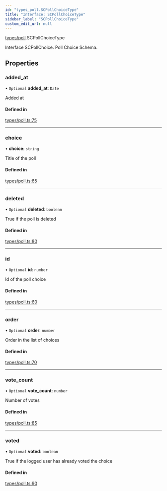 ```yaml
---
id: "types_poll.SCPollChoiceType"
title: "Interface: SCPollChoiceType"
sidebar_label: "SCPollChoiceType"
custom_edit_url: null
---
```


[types/poll](../modules/types_poll.md).SCPollChoiceType

Interface SCPollChoice.
Poll Choice Schema.

## Properties

### added\_at

• `Optional` **added\_at**: `Date`

Added at

#### Defined in

[types/poll.ts:75](https://github.com/selfcommunity/community-ui/blob/1eb776a/packages/sc-core/src/types/poll.ts#L75)

___

### choice

• **choice**: `string`

Title of the poll

#### Defined in

[types/poll.ts:65](https://github.com/selfcommunity/community-ui/blob/1eb776a/packages/sc-core/src/types/poll.ts#L65)

___

### deleted

• `Optional` **deleted**: `boolean`

True if the poll is deleted

#### Defined in

[types/poll.ts:80](https://github.com/selfcommunity/community-ui/blob/1eb776a/packages/sc-core/src/types/poll.ts#L80)

___

### id

• `Optional` **id**: `number`

Id of the poll choice

#### Defined in

[types/poll.ts:60](https://github.com/selfcommunity/community-ui/blob/1eb776a/packages/sc-core/src/types/poll.ts#L60)

___

### order

• `Optional` **order**: `number`

Order in the list of choices

#### Defined in

[types/poll.ts:70](https://github.com/selfcommunity/community-ui/blob/1eb776a/packages/sc-core/src/types/poll.ts#L70)

___

### vote\_count

• `Optional` **vote\_count**: `number`

Number of votes

#### Defined in

[types/poll.ts:85](https://github.com/selfcommunity/community-ui/blob/1eb776a/packages/sc-core/src/types/poll.ts#L85)

___

### voted

• `Optional` **voted**: `boolean`

True if the logged user has already voted the choice

#### Defined in

[types/poll.ts:90](https://github.com/selfcommunity/community-ui/blob/1eb776a/packages/sc-core/src/types/poll.ts#L90)
